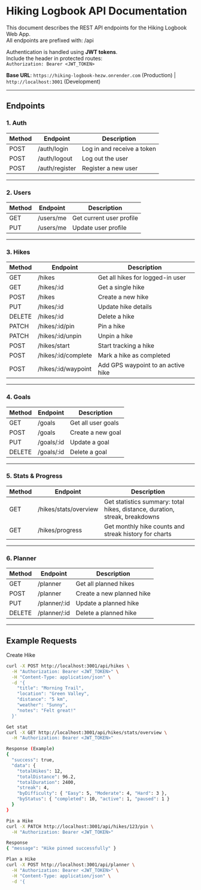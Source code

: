 # Hiking Logbook API Documentation

This document describes the REST API endpoints for the Hiking Logbook Web App.  
All endpoints are prefixed with: /api

Authentication is handled using **JWT tokens**.  
Include the header in protected routes:  
`Authorization: Bearer <JWT_TOKEN>`

**Base URL**: `https://hiking-logbook-hezw.onrender.com` (Production) | `http://localhost:3001` (Development)

---

## Endpoints

### 1. Auth
| Method | Endpoint       | Description               |
| ------ | -------------- | ------------------------- |
| POST   | /auth/login    | Log in and receive a token |
| POST   | /auth/logout   | Log out the user          |
| POST   | /auth/register | Register a new user       |

---

### 2. Users
| Method | Endpoint     | Description              |
| ------ | ------------ | ------------------------ |
| GET    | /users/me    | Get current user profile |
| PUT    | /users/me    | Update user profile      |

---

### 3. Hikes
| Method | Endpoint               | Description                          |
| ------ | ---------------------- | ------------------------------------ |
| GET    | /hikes                 | Get all hikes for logged-in user     |
| GET    | /hikes/:id             | Get a single hike                    |
| POST   | /hikes                 | Create a new hike                    |
| PUT    | /hikes/:id             | Update hike details                  |
| DELETE | /hikes/:id             | Delete a hike                        |
| PATCH  | /hikes/:id/pin         | Pin a hike                           |
| PATCH  | /hikes/:id/unpin       | Unpin a hike                         |
| POST   | /hikes/start           | Start tracking a hike                |
| POST   | /hikes/:id/complete    | Mark a hike as completed             |
| POST   | /hikes/:id/waypoint    | Add GPS waypoint to an active hike   |

---

### 4. Goals
| Method | Endpoint     | Description          |
| ------ | ------------ | -------------------- |
| GET    | /goals       | Get all user goals   |
| POST   | /goals       | Create a new goal    |
| PUT    | /goals/:id   | Update a goal        |
| DELETE | /goals/:id   | Delete a goal        |

---

### 5. Stats & Progress
| Method | Endpoint                  | Description                                                         |
| ------ | ------------------------- | ------------------------------------------------------------------- |
| GET    | /hikes/stats/overview     | Get statistics summary: total hikes, distance, duration, streak, breakdowns |
| GET    | /hikes/progress           | Get monthly hike counts and streak history for charts               |

---

### 6. Planner
| Method | Endpoint        | Description                   |
| ------ | --------------- | ----------------------------- |
| GET    | /planner        | Get all planned hikes         |
| POST   | /planner        | Create a new planned hike     |
| PUT    | /planner/:id    | Update a planned hike         |
| DELETE | /planner/:id    | Delete a planned hike         |

---

## Example Requests

Create Hike
```bash
curl -X POST http://localhost:3001/api/hikes \
  -H "Authorization: Bearer <JWT_TOKEN>" \
  -H "Content-Type: application/json" \
  -d '{
    "title": "Morning Trail",
    "location": "Green Valley",
    "distance": "5 km",
    "weather": "Sunny",
    "notes": "Felt great!"
  }'

Get stat
curl -X GET http://localhost:3001/api/hikes/stats/overview \
  -H "Authorization: Bearer <JWT_TOKEN>"

Response (Example)
{
  "success": true,
  "data": {
    "totalHikes": 12,
    "totalDistance": 96.2,
    "totalDuration": 2400,
    "streak": 4,
    "byDifficulty": { "Easy": 5, "Moderate": 4, "Hard": 3 },
    "byStatus": { "completed": 10, "active": 1, "paused": 1 }
  }
}

Pin a Hike
curl -X PATCH http://localhost:3001/api/hikes/123/pin \
  -H "Authorization: Bearer <JWT_TOKEN>"

Response
{ "message": "Hike pinned successfully" }

Plan a Hike 
curl -X POST http://localhost:3001/api/planner \
  -H "Authorization: Bearer <JWT_TOKEN>" \
  -H "Content-Type: application/json" \
  -d '{
